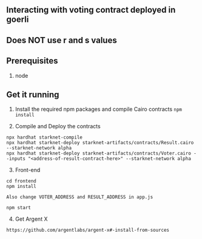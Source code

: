 ## Interacting with voting contract deployed in goerli

## Does NOT use r and s values

## Prerequisites

1. node

## Get it running

1. Install the required npm packages and compile Cairo contracts
   `npm install`

2. Compile and Deploy the contracts

```
npx hardhat starknet-compile
npx hardhat starknet-deploy starknet-artifacts/contracts/Result.cairo --starknet-network alpha
npx hardhat starknet-deploy starknet-artifacts/contracts/Voter.cairo --inputs "<address-of-result-contract-here>" --starknet-network alpha
```

3. Front-end

```
cd frontend
npm install

Also change VOTER_ADDRESS and RESULT_ADDRESS in app.js

npm start
```

4. Get Argent X

```
https://github.com/argentlabs/argent-x#-install-from-sources
```
